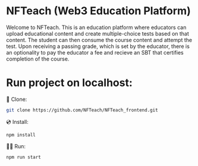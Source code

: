 # NFTeach (Web3 Education Platform)

Welcome to NFTeach. This is an education platform where educators can upload educational content and create multiple-choice tests based on that content. The student can then consume the course content and attempt the test. Upon receiving a passing grade, which is set by the educator, there is an optionality to pay the educator a fee and recieve an SBT that certifies completion of the course.

# Run project on localhost:

📄 Clone:

```sh
git clone https://github.com/NFTeach/NFTeach_frontend.git
```

💿 Install:

```sh
npm install
```

🚴‍♂️ Run:

```sh
npm run start
```